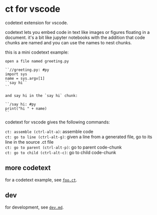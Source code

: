 # ct for vscode

codetext extension for vscode.

codetext lets you embed code in text like images or figures floating
in a document. it's a bit like jupyter notebooks with the addition
that code chunks are named and you can use the names to nest chunks.

this is a mini codetext example:

```
open a file named greeting.py

``//greeting.py: #py
import sys
name = sys.argv[1]
``say hi``
``

and say hi in the `say hi` chunk:

``/say hi: #py
print("hi " + name)
``
```

codetext for vscode gives the following commands:

`ct: assemble (ctrl-alt-a)`: assemble code\
`ct: go to line (ctrl-alt-g)`: given a line from a generated file, go to its line in the source .ct file\
`ct: go to parent (ctrl-alt-p)`: go to parent code-chunk\
`ct: go to child (ctrl-alt-c)`: go to child code-chunk

## more codetext

for a codetext example, see [`foo.ct`](https://github.com/tnustrings/ct-vscode/blob/main/try/foo.ct).

## dev

for development, see [`dev.md`](https://github.com/tnustrings/ct-vscode/blob/main/dev.md).

